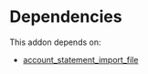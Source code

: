 # Dependencies

This addon depends on:

- [account_statement_import_file](https://github.com/bringout/oca-financial-bank)
